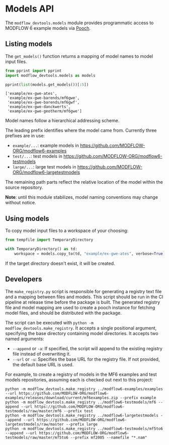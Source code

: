 # Models API

The `modflow_devtools.models` module provides programmatic access to MODFLOW 6 example models via [Pooch](https://www.fatiando.org/pooch/latest/index.html).

## Listing models

The `get_models()` function returns a mapping of model names to model input files.

```python
from pprint import pprint
import modflow_devtools.models as models

pprint(list(models.get_models())[:5])
```

```
['example/ex-gwe-ates',
 'example/ex-gwe-barends/mf6gwe',
 'example/ex-gwe-barends/mf6gwf',
 'example/ex-gwe-danckwerts',
 'example/ex-gwe-geotherm/mf6gwe']
```

Model names follow a hierarchical addressing scheme.

The leading prefix identifies where the model came from. Currently three prefixes are in use:

- `example/...`: example models in https://github.com/MODFLOW-ORG/modflow6-examples
- `test/...`: test models in https://github.com/MODFLOW-ORG/modflow6-testmodels
- `large/...`: large test models in https://github.com/MODFLOW-ORG/modflow6-largetestmodels

The remaining path parts reflect the relative location of the model within the source repository.

**Note**: until this module stabilizes, model naming conventions may change without notice.

## Using models

To copy model input files to a workspace of your choosing:

```python
from tempfile import TemporaryDirectory

with TemporaryDirectory() as td:
    workspace = models.copy_to(td, "example/ex-gwe-ates", verbose=True)
```

If the target directory doesn't exist, it will be created.

## Developers

The `make_registry.py` script is responsible for generating a registry text file and a mapping between files and models. This script should be run in the CI pipeline at release time before the package is built. The generated registry file and model mapping are used to create a pooch instance for fetching model files, and should be distributed with the package.

The script can be executed with `python -m modflow_devtools.make_registry`. It accepts a single positional argument, specifying the base directory containing model directories. It accepts two named arguments:

- `--append` or `-a`: If specified, the script will append to the existing registry file instead of overwriting it.
- `--url` or `-u`: Specifies the base URL for the registry file. If not provided, the default base URL is used.

For example, to create a registry of models in the MF6 examples and test models repositories, assuming each is checked out next to this project:

```shell
python -m modflow_devtools.make_registry ../modflow6-examples/examples --url https://github.com/MODFLOW-ORG/modflow6-examples/releases/download/current/mf6examples.zip --prefix example
python -m modflow_devtools.make_registry ../modflow6-testmodels/mf6 --append --url https://github.com/MODFLOW-ORG/modflow6-testmodels/raw/master/mf6 --prefix test
python -m modflow_devtools.make_registry ../modflow6-largetestmodels --append --url https://github.com/MODFLOW-ORG/modflow6-largetestmodels/raw/master --prefix large
python -m modflow_devtools.make_registry ../modflow6-testmodels/mf5to6 --append --url https://github.com/MODFLOW-ORG/modflow6-testmodels/raw/master/mf5to6 --prefix mf2005 --namefile "*.nam"
```